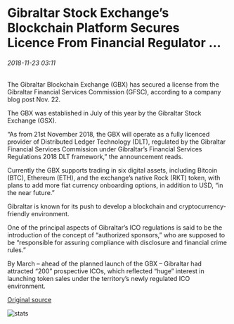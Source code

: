 # Gibraltar Stock Exchange’s Blockchain Platform Secures Licence From Financial Regulator ...

###### 2018-11-23 03:11

The Gibraltar Blockchain Exchange (GBX) has secured a license from the Gibraltar Financial Services Commission (GFSC), according to a company blog post Nov. 22.

The GBX was established in July of this year by the Gibraltar Stock Exchange (GSX).

“As from 21st November 2018, the GBX will operate as a fully licenced provider of Distributed Ledger Technology (DLT), regulated by the Gibraltar Financial Services Commission under Gibraltar’s Financial Services Regulations 2018 DLT framework,” the announcement reads.

Currently the GBX supports trading in six digital assets, including Bitcoin (BTC), Ethereum (ETH), and the exchange’s native Rock (RKT) token, with plans to add more fiat currency onboarding options, in addition to USD, “in the near future.”

Gibraltar is known for its push to develop a blockchain and cryptocurrency-friendly environment.

One of the principal aspects of Gibraltar’s ICO regulations is said to be the introduction of the concept of “authorized sponsors,” who are supposed to be “responsible for assuring compliance with disclosure and financial crime rules.”

By March – ahead of the planned launch of the GBX – Gibraltar had attracted “200” prospective ICOs, which reflected “huge” interest in launching token sales under the territory’s newly regulated ICO environment.

[Original source](https://cointelegraph.com/news/gibraltar-stock-exchanges-blockchain-platform-secures-licence-from-financial-regulator)

![stats](https://c.statcounter.com/11760860/0/a89fa40b/1/ "stats")